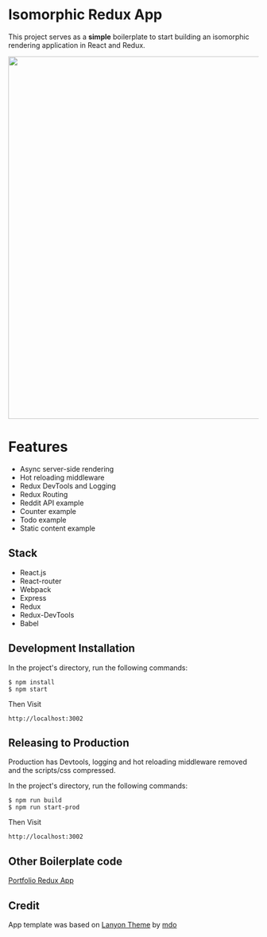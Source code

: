 # Isomorphic Redux App

This project serves as a **simple** boilerplate to start building an isomorphic rendering application in React and Redux.

<img src="http://g.recordit.co/iChc7ZH3H1.gif" width="728" />

# Features

- Async server-side rendering
- Hot reloading middleware
- Redux DevTools and Logging
- Redux Routing
- Reddit API example
- Counter example
- Todo example
- Static content example

## Stack

- React.js
- React-router
- Webpack
- Express
- Redux
- Redux-DevTools
- Babel

## Development Installation

In the project's directory, run the following commands:

```
$ npm install
$ npm start
```

Then Visit

```
http://localhost:3002
```

## Releasing to Production

Production has Devtools, logging and hot reloading middleware removed and the scripts/css compressed. 

In the project's directory, run the following commands:

```
$ npm run build
$ npm run start-prod
```

Then Visit

```
http://localhost:3002
```

## Other Boilerplate code

[Portfolio Redux App](https://github.com/caljrimmer/portfolio-redux-app)

## Credit

App template was based on [Lanyon Theme](https://github.com/poole/lanyon) by [mdo](https://github.com/mdo)
